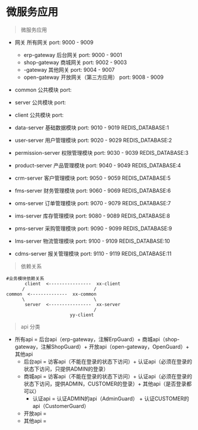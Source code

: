 # 微服务应用
> 微服务应用

- 网关                  所有网关            port: 9000 - 9009
  - erp-gateway        后台网关            port: 9000 - 9001
  - shop-gateway       商城网关            port: 9002 - 9003
  - -gateway           其他网关            port: 9004 - 9007
  - open-gateway       开放网关（第三方应用） port: 9008 - 9009

- common               公共模块         port: 
- server               公共模块         port: 
- client               公共模块         port:
- data-server          基础数据模块      port: 9010 - 9019  REDIS_DATABASE:1
- user-server          用户管理模块      port: 9020 - 9029  REDIS_DATABASE:2
- permission-server    权限管理模块      port: 9030 - 9039  REDIS_DATABASE:3
- product-server       产品管理模块      port: 9040 - 9049  REDIS_DATABASE:4
- crm-server           客户管理模块      port: 9050 - 9059  REDIS_DATABASE:5
- fms-server           财务管理模块      port: 9060 - 9069  REDIS_DATABASE:6
- oms-server           订单管理模块      port: 9070 - 9079  REDIS_DATABASE:7
- ims-server           库存管理模块      port: 9080 - 9089  REDIS_DATABASE:8
- pms-server           采购管理模块      port: 9090 - 9099  REDIS_DATABASE:9
- lms-server           物流管理模块      port: 9100 - 9109  REDIS_DATABASE:10
- cdms-server          报关管理模块      port: 9110 - 9119  REDIS_DATABASE:11

> 依赖关系
```shell
#业务模块依赖关系
       client  <----------------  xx-client
      /                          /
common  <--------------  xx-common
      \                          \
       server  <----------------  xx-server
                                 /
                        yy-client
```

> api 分类  
- 所有api = 后台api（erp-gateway，注解ErpGuard）+ 商城api（shop-gateway，注解ShopGuard）+ 开放api（open-gateway，OpenGuard）+ 其他api
  - 后台api = 访客api（不能在登录的状态下访问）+ 认证api（必须在登录的状态下访问，只提供ADMIN的登录）
  - 商城api = 访客api（不能在登录的状态下访问）+ 认证api（必须在登录的状态下访问，提供ADMIN，CUSTOMER的登录）+ 其他api（是否登录都可以）
    - 认证api = 认证ADMIN的api（AdminGuard） + 认证CUSTOMER的api（CustomerGuard）
  - 开放api = 
  - 其他api = 